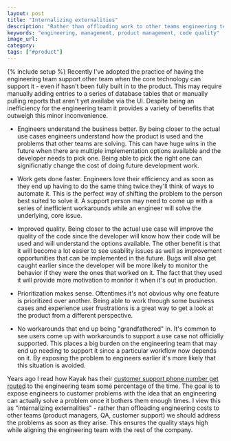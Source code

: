 ```yaml
---
layout: post
title: "Internalizing externalities"
description: "Rather than offloading work to other teams engineering teams should strive to internalize the externalities by supporting business cases as soon as they become technically feasible."
keywords: "engineering, management, product management, code quality"
image_url:
category:
tags: ["#product"]
---
```

{% include setup %}
Recently I've adopted the practice of having the engineering team support other team when the core technology can support it - even if hasn't been fully built in to the product. This may require manually adding entries to a series of database tables that or manually pulling reports that aren't yet availabe via the UI. Despite being an inefficiency for the engineering team it provides a variety of benefits that outweigh this minor inconvenience.

- Engineers understand the business better. By being closer to the actual use cases engineers understand how the product is used and the problems that other teams are solving. This can have huge wins in the future when there are multiple implementation options available and the developer needs to pick one. Being able to pick the right one can significnatly change the cost of doing future development work.

- Work gets done faster. Engineers love their efficiency and as soon as they end up having to do the same thing twice they'll think of ways to automate it. This is the perfect way of shifting the problem to the person best suited to solve it. A support person may need to come up with a series of inefficient workarounds while an engineer will solve the underlying, core issue.

- Improved quality. Being closer to the actual use case will improve the quality of the code since the developer will know how their code will be used and will understand the options available. The other benefit is that it will become a lot easier to see usability issues as well as improvement opportunities that can be implemented in the future. Bugs will also get caught earlier since the developer will be more likely to monitor the behavior if they were the ones that worked on it. The fact that they used it will provide more motivation to monitor it when it's out in production.

- Prioritization makes sense. Oftentimes it's not obvious why one feature is prioritized over another. Being able to work through some business cases and experience user frustrations is a great way to get a look at the product from a different perspective.

- No workarounds that end up being "grandfathered" in. It's common to see users come up with workarounds to support a use case not officially supported. This places a big burden on the engineering team that may end up needing to support it since a particular workflow now depends on it. By exposing the problem to engineers earlier it's more likely that this situation is avoided.

Years ago I read how Kayak has their <a href="http://www.inc.com/magazine/20100201/the-way-i-work-paul-english-of-kayak.html" target="_blank">customer support phone number get routed</a> to the engineering team some percentage of the time. The goal is to expose engineers to customer problems with the idea that an engineering can actually solve a problem once it bothers them enough times. I view this as "internalizing externalities" - rather than offloading engineering costs to other teams (product managers, QA, customer support) we should address the problems as soon as they arise. This ensures the quality stays high while aligning the engineering team with the rest of the company.
